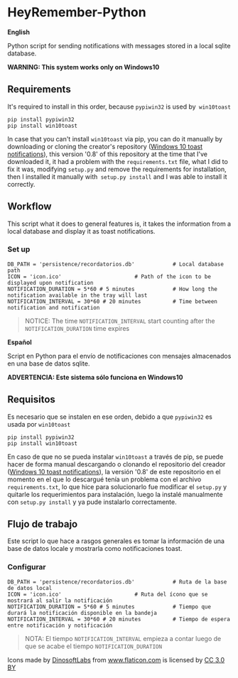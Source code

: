 # HeyRemember-Python

**English**

Python script for sending notifications with messages stored in a local sqlite database.

**WARNING: This system works only on Windows10**

## Requirements
It's required to install in this order, because `pypiwin32` is used by` win10toast`
```
pip install pypiwin32
pip install win10toast
```
In case that you can't install `win10toast` via pip, you can do it manually by downloading or cloning the creator's repository ([Windows 10 toast notifications](https://github.com/jithurjacob/Windows-10-Toast-Notifications)), this version '0.8' of this repository at the time that I've downloaded it, it had a problem with the `requirements.txt` file, what I did to fix it was, modifying `setup.py` and remove the requirements for installation, then I installed it manually with` setup.py install` and I was able to install it correctly.

## Workflow

This script what it does to general features is, it takes the information from a local database and display it as toast notifications.

### Set up

```
DB_PATH = 'persistence/recordatorios.db'			# Local database path
ICON = 'icon.ico' 						# Path of the icon to be displayed upon notification
NOTIFICATION_DURATION = 5*60 # 5 minutes 			# How long the notification available in the tray will last
NOTIFICATION_INTERVAL = 30*60 # 20 minutes 			# Time between notification and notification
```

> NOTICE: The time `NOTIFICATION_INTERVAL` start counting after the `NOTIFICATION_DURATION` time expires


**Español**

Script en Python para el envío de notificaciones con mensajes almacenados en una base de datos sqlite.

**ADVERTENCIA: Este sistema sólo funciona en Windows10**

## Requisitos
Es necesario que se instalen en ese orden, debido a que `pypiwin32` es usada por `win10toast`
```
pip install pypiwin32
pip install win10toast
```
En caso de que no se pueda instalar `win10toast` a través de pip, se puede hacer de forma manual descargando o clonando el repositorio del creador ([Windows 10 toast notifications](https://github.com/jithurjacob/Windows-10-Toast-Notifications)), la versión '0.8' de este repositorio en el momento en el que lo descargué tenía un problema con el archivo `requirements.txt`, lo que hice para solucionarlo fue modificar el `setup.py` y quitarle los requerimientos para instalación, luego la instalé manualmente con `setup.py install` y ya pude instalarlo correctamente.

## Flujo de trabajo

Este script lo que hace a rasgos generales es tomar la información de una base de datos locale y mostrarla como notificaciones toast.

### Configurar

```
DB_PATH = 'persistence/recordatorios.db'			# Ruta de la base de datos local
ICON = 'icon.ico' 						# Ruta del ícono que se mostrará al salir la notificación
NOTIFICATION_DURATION = 5*60 # 5 minutes 			# Tiempo que durará la notificación disponible en la bandeja
NOTIFICATION_INTERVAL = 30*60 # 20 minutes 			# Tiempo de espera entre notificación y notificación
```

> NOTA: El tiempo `NOTIFICATION_INTERVAL` empieza a contar luego de que se acabe el tiempo `NOTIFICATION_DURATION`

Icons made by <a href="http://www.flaticon.com/authors/dinosoftlabs" title="DinosoftLabs">DinosoftLabs</a> from <a href="http://www.flaticon.com" title="Flaticon">www.flaticon.com</a> is licensed by <a href="http://creativecommons.org/licenses/by/3.0/" title="Creative Commons BY 3.0" target="_blank">CC 3.0 BY</a>
